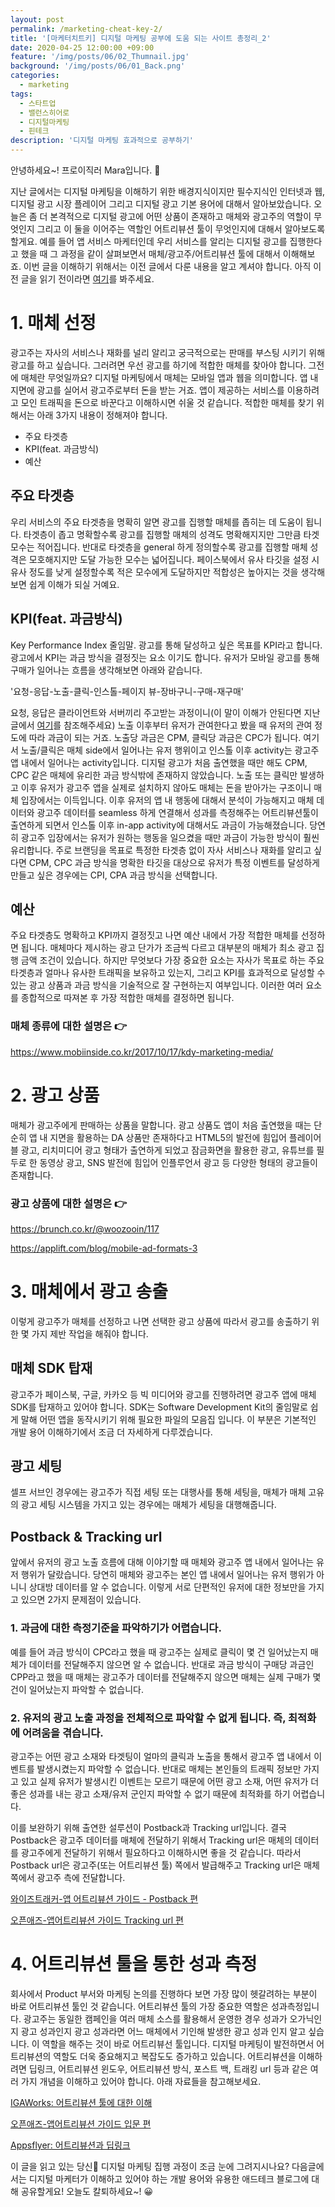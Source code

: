 ```yaml
---
layout: post
permalink: /marketing-cheat-key-2/
title: '[마케터치트키] 디지털 마케팅 공부에 도움 되는 사이트 총정리_2'
date: 2020-04-25 12:00:00 +09:00
feature: '/img/posts/06/02_Thumnail.jpg'
background: '/img/posts/06/01_Back.png'
categories:
  - marketing
tags:
  - 스타트업
  - 밸런스히어로
  - 디지털마케팅
  - 핀테크
description: '디지털 마케팅 효과적으로 공부하기'
---
```


안녕하세요~! 
프로이직러 Mara입니다. 🐳

지난 글에서는 디지털 마케팅을 이해하기 위한 배경지식이지만 필수지식인 인터넷과 웹, 디지털 광고 시장 플레이어 그리고 디지털 광고 기본 용어에 대해서 알아보았습니다. 오늘은 좀 더 본격적으로 디지털 광고에 어떤 상품이 존재하고 매체와 광고주의 역할이 무엇인지 그리고 이 둘을 이어주는 역할인 어트리뷰션 툴이 무엇인지에 대해서 알아보도록 할게요. 예를 들어 앱 서비스 마케터인데 우리 서비스를 알리는 디지털 광고를 집행한다고 했을 때 그 과정을 같이 살펴보면서 매체/광고주/어트리뷰션 툴에 대해서 이해해보죠. 이번 글을 이해하기 위해서는 이전 글에서 다룬 내용을 알고 계셔야 합니다. 아직 이전 글을 읽기 전이라면 [여기](https://mara.kim/digital-marketing-cheat-key-1/)를 봐주세요. 

# 1. 매체 선정

광고주는 자사의 서비스나 재화를 널리 알리고 궁극적으로는 판매를 부스팅 시키기 위해 광고를 하고 싶습니다. 그러려면 우선 광고를 하기에 적합한 매체를 찾아야 합니다. 그전에 매체란 무엇일까요? 디지털 마케팅에서 매체는 모바일 앱과 웹을 의미합니다. 앱 내 지면에 광고를 실어서 광고주로부터 돈을 받는 거죠. 앱이 제공하는 서비스를 이용하려고 모인 트래픽을 돈으로 바꾼다고 이해하시면 쉬울 것 같습니다. 적합한 매체를 찾기 위해서는 아래 3가지 내용이 정해져야 합니다. 

- 주요 타겟층 
- KPI(feat. 과금방식)
- 예산

## 주요 타겟층

우리 서비스의 주요 타겟층을 명확히 알면 광고를 집행할 매체를 좁히는 데 도움이 됩니다. 타겟층이 좁고 명확할수록 광고를 집행할 매체의 성격도 명확해지지만 그만큼 타겟 모수는 적어집니다. 반대로 타겟층을 general 하게 정의할수록 광고를 집행할 매체 성격은 모호해지지만 도달 가능한 모수는 넓어집니다. 페이스북에서 유사 타깃을 설정 시 유사 정도를 낮게 설정할수록 적은 모수에게 도달하지만 적합성은 높아지는 것을 생각해보면 쉽게 이해가 되실 거예요. 

## KPI(feat. 과금방식)

Key Performance Index 줄임말. 광고를 통해 달성하고 싶은 목표를 KPI라고 합니다. 광고에서 KPI는 과금 방식을 결정짓는 요소 이기도 합니다. 유저가 모바일 광고를 통해 구매가 일어나는 흐름을 생각해보면 아래와 같습니다. 

'요청-응답-노출-클릭-인스톨-페이지 뷰-장바구니-구매-재구매'

요청, 응답은 클라이언트와 서버끼리 주고받는 과정이니(이 말이 이해가 안된다면 지난 글에서 [여기](https://mara.kim/digital-marketing-cheat-key-1/)를 참조해주세요) 노출 이후부터 유저가 관여한다고 봤을 때 유저의 관여 정도에 따라 과금이 되는 거죠. 노출당 과금은 CPM, 클릭당 과금은 CPC가 됩니다. 여기서 노출/클릭은 매체 side에서 일어나는 유저 행위이고 인스톨 이후 activity는 광고주 앱 내에서 일어나는 activity입니다. 디지털 광고가 처음 출연했을 때만 해도 CPM, CPC 같은 매체에 유리한 과금 방식밖에 존재하지 않았습니다. 노출 또는 클릭만 발생하고 이후 유저가 광고주 앱을 실제로 설치하지 않아도 매체는 돈을 받아가는 구조이니 매체 입장에서는 이득입니다. 이후 유저의 앱 내 행동에 대해서 분석이 가능해지고 매체 데이터와 광고주 데이터를 seamless 하게 연결해서 성과를 측정해주는 어트리뷰션툴이 출연하게 되면서 인스톨 이후 in-app activity에 대해서도 과금이 가능해졌습니다. 당연히 광고주 입장에서는 유저가 원하는 행동을 일으켰을 때만 과금이 가능한 방식이 훨씬 유리합니다. 주로 브랜딩을 목표로 특정한 타겟층 없이 자사 서비스나 재화를 알리고 싶다면 CPM, CPC 과금 방식을 명확한 타깃을 대상으로 유저가 특정 이벤트를 달성하게 만들고 싶은 경우에는 CPI, CPA 과금 방식을 선택합니다. 

## 예산

주요 타겟층도 명확하고 KPI까지 결정짓고 나면 예산 내에서 가장 적합한 매체를 선정하면 됩니다. 매체마다 제시하는 광고 단가가 조금씩 다르고 대부분의 매체가 최소 광고 집행 금액 조건이 있습니다. 하지만 무엇보다 가장 중요한 요소는 자사가 목표로 하는 주요 타겟층과 얼마나 유사한 트래픽을 보유하고 있는지, 그리고 KPI를 효과적으로 달성할 수 있는 광고 상품과 과금 방식을 기술적으로 잘 구현하는지 여부입니다. 이러한 여러 요소를 종합적으로 따져본 후 가장 적합한 매체를 결정하면 됩니다.

### 매체 종류에 대한 설명은 👉

<https://www.mobiinside.co.kr/2017/10/17/kdy-marketing-media/>

# 2. 광고 상품

매체가 광고주에게 판매하는 상품을 말합니다. 광고 상품도 앱이 처음 출연했을 때는 단순히 앱 내 지면을 활용하는 DA 상품만 존재하다고 HTML5의 발전에 힘입어 플레이어블 광고, 리치미디어 광고 형태가 출연하게 되었고 잠금화면을 활용한 광고, 유튜브를 필두로 한 동영상 광고, SNS 발전에 힘입어 인플루언서 광고 등 다양한 형태의 광고들이 존재합니다. 

### 광고 상품에 대한 설명은 👉

<https://brunch.co.kr/@woozooin/117>

<https://applift.com/blog/mobile-ad-formats-3>

# 3. 매체에서 광고 송출

이렇게 광고주가 매체를 선정하고 나면 선택한 광고 상품에 따라서 광고를 송출하기 위한 몇 가지 제반 작업을 해줘야 합니다. 

##  매체 SDK 탑재

광고주가 페이스북, 구글, 카카오 등 빅 미디어와 광고를 진행하려면 광고주 앱에 매체 SDK를 탑재하고 있어야 합니다. SDK는 Software Development Kit의 줄임말로 쉽게 말해 어떤 앱을 동작시키기 위해 필요한 파일의 모음집 입니다. 이 부분은 기본적인 개발 용어 이해하기에서 조금 더 자세하게 다루겠습니다. 

## 광고 세팅

셀프 서브인 경우에는 광고주가 직접 세팅 또는 대행사를 통해 세팅을, 매체가 매체 고유의 광고 세팅 시스템을 가지고 있는 경우에는 매체가 세팅을 대행해줍니다.

## Postback & Tracking url 

앞에서 유저의 광고 노출 흐름에 대해 이야기할 때 매체와 광고주 앱 내에서 일어나는 유저 행위가 달랐습니다. 당연히 매체와 광고주는 본인 앱 내에서 일어나는 유저 행위가 아니니 상대방 데이터를 알 수 없습니다. 이렇게 서로 단편적인 유저에 대한 정보만을 가지고 있으면 2가지 문제점이 있습니다. 

### 1. 과금에 대한 측정기준을 파악하기가 어렵습니다.

예를 들어 과금 방식이 CPC라고 했을 때 광고주는 실제로 클릭이 몇 건 일어났는지 매체가 데이터를 전달해주지 않으면 알 수 없습니다. 반대로 과금 방식이 구매당 과금인 CPP라고 했을 때 매체는 광고주가 데이터를 전달해주지 않으면 매체는 실제 구매가 몇 건이 일어났는지 파악할 수 없습니다.  

### 2. 유저의 광고 노출 과정을 전체적으로 파악할 수 없게 됩니다. 즉, 최적화에 어려움을 겪습니다.

광고주는 어떤 광고 소재와 타겟팅이 얼마의 클릭과 노출을 통해서 광고주 앱 내에서 이벤트를 발생시켰는지 파악할 수 없습니다. 반대로 매체는 본인들의 트래픽 정보만 가지고 있고 실제 유저가 발생시킨 이벤트는 모르기 때문에 어떤 광고 소재, 어떤 유저가 더 좋은 성과를 내는 광고 소재/유저 군인지 파악할 수 없기 때문에 최적화를 하기 어렵습니다. 

이를 보완하기 위해 출연한 설루션이 Postback과 Tracking url입니다. 결국 Postback은 광고주 데이터를 매체에 전달하기 위해서 Tracking url은 매체의 데이터를 광고주에게 전달하기 위해서 필요하다고 이해하시면 좋을 것 같습니다. 따라서 Postback url은 광고주(또는 어트리뷰션 툴) 쪽에서 발급해주고 Tracking url은 매체 쪽에서 광고주 측에 전달합니다. 

[와이즈트래커-앱 어트리뷰션 가이드 - Postback 편](https://bit.ly/2VI04am)

[오픈애즈-앱어트리뷰션 가이드 Tracking url 편](https://bit.ly/3eBbpSg)

# 4. 어트리뷰션 툴을 통한 성과 측정

회사에서 Product 부서와 마케팅 논의를 진행하다 보면 가장 많이 헷갈려하는 부분이 바로 어트리뷰션 툴인 것 같습니다. 어트리뷰션 툴의 가장 중요한 역할은 성과측정입니다. 광고주는 동일한 캠페인을 여러 매체 소스를 활용해서 운영한 경우 성과가 오가닉인지 광고 성과인지 광고 성과라면 어느 매체에서 기인해 발생한 광고 성과 인지 알고 싶습니다. 이 역할을 해주는 것이 바로 어트리뷰선 툴입니다. 디지털 마케팅이 발전하면서 어트리뷰션의 역할도 더욱 중요해지고 복잡도도 증가하고 있습니다. 어트리뷰션을 이해하려면 딥링크, 어트리뷰션 윈도우, 어트리뷰션 방식, 포스트 백, 트래킹 url 등과 같은 여러 가지 개념을 이해하고 있어야 합니다. 아래 자료들을 참고해보세요. 

[IGAWorks: 어트리뷰션 툴에 대한 이해](https://platum.kr/archives/86107)

[오픈애즈-앱어트리뷰션 가이드 입문 편](https://bit.ly/2xxte4l)

[Appsflyer: 어트리뷰션과 딥링크](https://bit.ly/2KzKA3h)

이 글을 읽고 있는 당신🤘 디지털 마케팅 집행 과정이 조금 눈에 그려지시나요? 다음글에서는 디지털 마케터가 이해하고 있어야 하는 개발 용어와 유용한 애드테크 블로그에 대해 공유할게요!
오늘도 칼퇴하세요~! 😀

